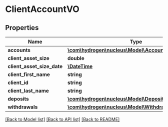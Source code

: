 # ClientAccountVO

## Properties
Name | Type | Description | Notes
------------ | ------------- | ------------- | -------------
**accounts** | [**\com\hydrogen\nucleus\Model\AccountVO[]**](AccountVO.md) |  | [optional] 
**client_asset_size** | **double** |  | [optional] 
**client_asset_size_date** | [**\DateTime**](\DateTime.md) |  | [optional] 
**client_first_name** | **string** |  | [optional] 
**client_id** | **string** |  | [optional] 
**client_last_name** | **string** |  | [optional] 
**deposits** | [**\com\hydrogen\nucleus\Model\DepositAccountVO[]**](DepositAccountVO.md) |  | [optional] 
**withdrawals** | [**\com\hydrogen\nucleus\Model\WithdrawalAccountVO[]**](WithdrawalAccountVO.md) |  | [optional] 

[[Back to Model list]](../README.md#documentation-for-models) [[Back to API list]](../README.md#documentation-for-api-endpoints) [[Back to README]](../README.md)


